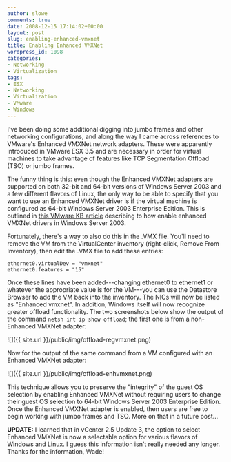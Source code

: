 ```yaml
---
author: slowe
comments: true
date: 2008-12-15 17:14:02+00:00
layout: post
slug: enabling-enhanced-vmxnet
title: Enabling Enhanced VMXNet
wordpress_id: 1098
categories:
- Networking
- Virtualization
tags:
- ESX
- Networking
- Virtualization
- VMware
- Windows
---
```


I've been doing some additional digging into jumbo frames and other networking configurations, and along the way I came across references to VMware's Enhanced VMXNet network adapters. These were apparently introduced in VMware ESX 3.5 and are necessary in order for virtual machines to take advantage of features like TCP Segmentation Offload (TSO) or jumbo frames.

The funny thing is this: even though the Enhanced VMXNet adapters are supported on both 32-bit and 64-bit versions of Windows Server 2003 and a few different flavors of Linux, the only way to be able to specify that you want to use an Enhanced VMXNet driver is if the virtual machine is configured as 64-bit Windows Server 2003 Enterprise Edition. This is outlined in [this VMware KB article](http://kb.vmware.com/selfservice/microsites/search.do?language=en_US&cmd=displayKC&externalId=1007195) describing to how enable enhanced VMXNet drivers in Windows Server 2003.

Fortunately, there's a way to also do this in the .VMX file. You'll need to remove the VM from the VirtualCenter inventory (right-click, Remove From Inventory), then edit the .VMX file to add these entries:

	ethernet0.virtualDev = "vmxnet"  
	ethernet0.features = "15"

Once these lines have been added---changing ethernet0 to ethernet1 or whatever the appropriate value is for the VM---you can use the Datastore Browser to add the VM back into the inventory. The NICs will now be listed as "Enhanced vmxnet". In addition, Windows itself will now recognize greater offload functionality. The two screenshots below show the output of the command `netsh int ip show offload`; the first one is from a non-Enhanced VMXNet adapter:

![]({{ site.url }}/public/img/offload-regvmxnet.png)

Now for the output of the same command from a VM configured with an Enhanced VMXNet adapter:

![]({{ site.url }}/public/img/offload-enhvmxnet.png)

This technique allows you to preserve the "integrity" of the guest OS selection by enabling Enhanced VMXNet without requiring users to change their guest OS selection to 64-bit Windows Server 2003 Enterprise Edition. Once the Enhanced VMXNet adapter is enabled, then users are free to begin working with jumbo frames and TSO. More on that in a future post...

**UPDATE:** I learned that in vCenter 2.5 Update 3, the option to select Enhanced VMXNet is now a selectable option for various flavors of Windows and Linux. I guess this information isn't really needed any longer. Thanks for the information, Wade!
